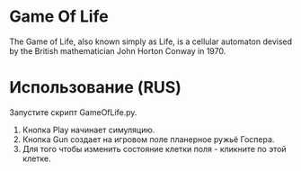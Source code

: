 # Game Of Life
The Game of Life, also known simply as Life, is a cellular automaton devised by the British mathematician John Horton Conway in 1970.
# Использование (RUS)
Запустите скрипт GameOfLife.py.
1. Кнопка Play начинает симуляцию.
2. Кнопка Gun создает на игровом поле планерное ружьё Госпера.
3. Для того чтобы изменить состояние клетки поля - кликните по этой клетке.
